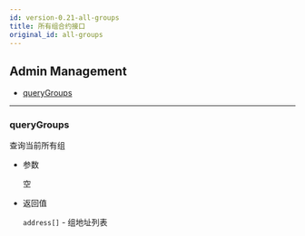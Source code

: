 ```yaml
---
id: version-0.21-all-groups
title: 所有组合约接口
original_id: all-groups
---
```


<h2 class="hover-list">Admin Management</h2>

* [queryGroups](#queryGroups)

* * *

### queryGroups

查询当前所有组

* 参数
    
    空

* 返回值
    
    `address[]` - 组地址列表